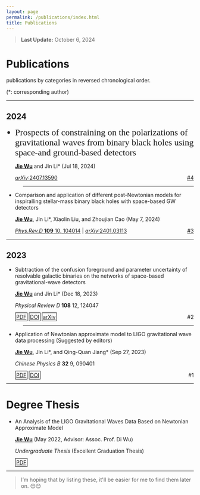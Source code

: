 ```yaml
---
layout: page
permalink: /publications/index.html
title: Publications
---
```


> **Last Update:** October 6, 2024

# Publications

<p style="text-indent: 0;">publications by categories in reversed chronological order.</p>

<p style="text-indent: 0;">(*: corresponding author)</p>

---

## 2024

<!-- -  Prospects of constraining on the polarizations of gravitational waves from binary black holes using space-and ground-based detectors -->
<ul>
  <li style="font-family: 'Times New Roman', Times, serif; font-size: 24px;">
    Prospects of constraining on the polarizations of gravitational waves from binary black holes using space-and ground-based detectors
  </li>

  <u><strong>Jie Wu</strong></u> and Jin Li* (Jul 18, 2024)

   [*arXiv*:2407.13590](https://arxiv.org/abs/2407.13590)
   <span style="float: right;">[#4](https://wujie3375.github.io\file\4.pdf)</span>
</ul>

   <!-- <u><strong>Jie Wu</strong></u> and Jin Li\* (Jul 18, 2024)

   [*arXiv*:2407.13590](https://arxiv.org/abs/2407.13590)
   <span style="float: right;">[#4](https://wujie3375.github.io\file\4.pdf)</span> -->
   

<hr style="width: 91%; margin-left: auto;">


-  Comparison and application of different post-Newtonian models for inspiralling stellar-mass binary black holes with space-based GW detectors

   <u><strong>Jie Wu</strong></u>, Jin Li\*, Xiaolin Liu, and Zhoujian Cao (May 7, 2024)

   <!-- *Physical Review D* **109** 10, 104014
   
   <span style="border: 1px solid black; padding: 2px;">[PDF](https://wujie3375.github.io\file\3.pdf)</span> <span style="border: 1px solid black; padding: 2px;">[DOI](https://journals.aps.org/prd/abstract/10.1103/PhysRevD.109.104014)</span> <span style="border: 1px solid black; padding: 2px;">[arXiv](https://arxiv.org/abs/2401.03113)</span>
   <span style="float: right;">#3</span>  -->

   [*Phys.Rev.D* **109** 10, 104014](https://journals.aps.org/prd/abstract/10.1103/PhysRevD.109.104014) |
   [*arXiv*:2401.03113](https://arxiv.org/abs/2401.03113)
   <span style="float: right;">[#3](https://wujie3375.github.io\file\3.pdf)</span>
   

---

## 2023

-  Subtraction of the confusion foreground and parameter uncertainty of resolvable galactic binaries on the networks of space-based gravitational-wave detectors

   <u><strong>Jie Wu</strong></u> and Jin Li\* (Dec 18, 2023)

   *Physical Review D* **108** 12, 124047
   
   <span style="border: 1px solid black; padding: 2px;">[PDF](https://wujie3375.github.io\file\2.pdf)</span> <span style="border: 1px solid black; padding: 2px;">[DOI](https://journals.aps.org/prd/abstract/10.1103/PhysRevD.108.124047)</span> <span style="border: 1px solid black; padding: 2px;">[arXiv](https://arxiv.org/abs/2307.05568)</span> 
   <span style="float: right;">#2</span>
   

<hr style="width: 91%; margin-left: auto;">


-  Application of Newtonian approximate model to LIGO gravitational wave data processing (Suggested by editors) 

   <u><strong>Jie Wu</strong></u>, Jin Li\*, and Qing-Quan Jiang\* (Sep 27, 2023)

   *Chinese Physics B* **32** 9, 090401
   
   <span style="border: 1px solid black; padding: 2px;">[PDF](https://wujie3375.github.io\file\1.pdf)</span> <span style="border: 1px solid black; padding: 2px;">[DOI](https://cpb.iphy.ac.cn/EN/10.1088/1674-1056/acd8a3)</span> 
   <span style="float: right;">#1</span> 
   

---

# Degree Thesis

-  An Analysis of the LIGO Gravitational Waves Data Based on Newtonian Approximate Model

   <u><strong>Jie Wu</strong></u> (May  2022, Advisor: Assoc. Prof. Di Wu) 

   *Undergraduate Thesis* (Excellent Graduation Thesis) 
   
   <span style="border: 1px solid black; padding: 2px;">[PDF](https://wujie3375.github.io\file\Undergraduate-Thesis.pdf)</span>

---

> I’m hoping that by listing these, it'll be easier for me to find them later on. 😊😊